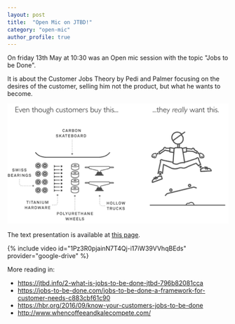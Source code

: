 ```yaml
---
layout: post
title:  "Open Mic on JTBD!"
category: "open-mic"
author_profile: true
---
```


On friday 13th May at 10:30 was an Open mic session with the topic "Jobs to be Done".

It is about the Customer Jobs Theory by Pedi and Palmer focusing on the desires of the customer, selling him not the product, but what he wants to become.

![What customer wants](/assets/images/posts/JTBD.png)

The text presentation is available at [this page](https://drive.google.com/file/d/1dNWEogaVYYm2wJgdJEyrM-5Ff0N4Dnwn/view?usp=sharing).

{% include video id="1Pz3R0pjainN7T4Qj-i17iW39VVhqBEds" provider="google-drive" %}

More reading in:
* https://jtbd.info/2-what-is-jobs-to-be-done-jtbd-796b82081cca
* https://jobs-to-be-done.com/jobs-to-be-done-a-framework-for-customer-needs-c883cbf61c90
* https://hbr.org/2016/09/know-your-customers-jobs-to-be-done
* http://www.whencoffeeandkalecompete.com/
